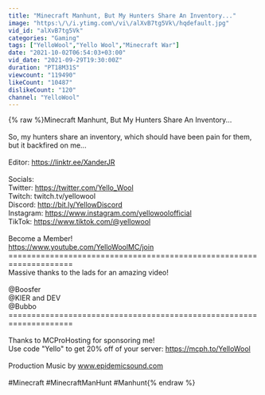 ```yaml
---
title: "Minecraft Manhunt, But My Hunters Share An Inventory..."
image: "https:\/\/i.ytimg.com\/vi\/alXvB7tg5Vk\/hqdefault.jpg"
vid_id: "alXvB7tg5Vk"
categories: "Gaming"
tags: ["YelloWool","Yello Wool","Minecraft War"]
date: "2021-10-02T06:54:03+03:00"
vid_date: "2021-09-29T19:30:00Z"
duration: "PT18M31S"
viewcount: "119490"
likeCount: "10487"
dislikeCount: "120"
channel: "YelloWool"
---
```

{% raw %}Minecraft Manhunt, But My Hunters Share An Inventory...<br /><br />So, my hunters share an inventory, which should have been pain for them, but it backfired on me...<br /><br />Editor: <a rel="nofollow" target="blank" href="https://linktr.ee/XanderJR">https://linktr.ee/XanderJR</a><br /><br />Socials:<br />Twitter: <a rel="nofollow" target="blank" href="https://twitter.com/Yello_Wool">https://twitter.com/Yello_Wool</a><br />Twitch: twitch.tv/yellowool<br />Discord: <a rel="nofollow" target="blank" href="http://bit.ly/YellowDiscord">http://bit.ly/YellowDiscord</a><br />Instagram: <a rel="nofollow" target="blank" href="https://www.instagram.com/yellowoolofficial">https://www.instagram.com/yellowoolofficial</a><br />TikTok: <a rel="nofollow" target="blank" href="https://www.tiktok.com/@yellowool">https://www.tiktok.com/@yellowool</a><br /><br />Become a Member!<br /><a rel="nofollow" target="blank" href="https://www.youtube.com/YelloWoolMC/join">https://www.youtube.com/YelloWoolMC/join</a><br />====================================================================<br />Massive thanks to the lads for an amazing video!<br /><br />@Boosfer<br />@KIER and DEV<br />@Bubbo<br />====================================================================<br /><br />Thanks to MCProHosting for sponsoring me!<br />Use code &quot;Yello&quot; to get 20% off of your server: <a rel="nofollow" target="blank" href="https://mcph.to/YelloWool">https://mcph.to/YelloWool</a><br /><br />Production Music by www.epidemicsound.com<br /><br />#Minecraft #MinecraftManHunt #Manhunt{% endraw %}
